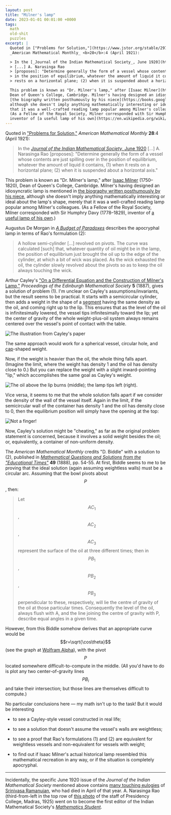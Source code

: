 ```yaml
---
layout: post
title: "Milner's lamp"
date: 2023-01-01 00:01:00 +0000
tags:
  math
  old-shit
  puzzles
excerpt: |
  Quoted in ["Problems for Solution,"](https://www.jstor.org/stable/2972299?seq=2)
  _American Mathematical Monthly_ <b>28</b>:4 (April 1921):

  > In the [_Journal of the Indian Mathematical Society_, June 1920](https://babel.hathitrust.org/cgi/pt?id=iau.31858027819071&view=1up&seq=393)
  > [...] A. Narasinga Rao
  > [proposes]: "Determine generally the form of a vessel whose contents are just spilling over
  > in the position of equilibrium, whatever the amount of liquid it contains, (1) when it
  > rests on a horizontal plane; (2) when it is suspended about a horizontal axis."

  This problem is known as "Dr. Milner's lamp," after [Isaac Milner](https://en.wikipedia.org/wiki/Isaac_Milner) (1750–1820),
  Dean of Queen's College, Cambridge. Milner's having designed an idiosyncratic lamp is mentioned in
  [the biography written posthumously by his niece](https://books.google.com/books?id=5gFjAAAAcAAJ&pg=PA365),
  although she doesn't imply anything mathematically interesting or ideal about the lamp's shape, merely
  that it was a well-crafted reading lamp popular among Milner's colleagues.
  (As a Fellow of the Royal Society, Milner corresponded with Sir Humphry Davy (1778–1829),
  inventor of [a useful lamp of his own](https://en.wikipedia.org/wiki/Davy_lamp).)
---
```


Quoted in ["Problems for Solution,"](https://www.jstor.org/stable/2972299?seq=2)
_American Mathematical Monthly_ <b>28</b>:4 (April 1921):

> In the [_Journal of the Indian Mathematical Society_, June 1920](https://babel.hathitrust.org/cgi/pt?id=iau.31858027819071&view=1up&seq=393)
> [...] A. Narasinga Rao
> [proposes]: "Determine generally the form of a vessel whose contents are just spilling over
> in the position of equilibrium, whatever the amount of liquid it contains, (1) when it
> rests on a horizontal plane; (2) when it is suspended about a horizontal axis."

This problem is known as "Dr. Milner's lamp," after [Isaac Milner](https://en.wikipedia.org/wiki/Isaac_Milner) (1750–1820),
Dean of Queen's College, Cambridge. Milner's having designed an idiosyncratic lamp is mentioned in
[the biography written posthumously by his niece](https://books.google.com/books?id=5gFjAAAAcAAJ&pg=PA365),
although she doesn't imply anything mathematically interesting or ideal about the lamp's shape, merely
that it was a well-crafted reading lamp popular among Milner's colleagues.
(As a Fellow of the Royal Society, Milner corresponded with Sir Humphry Davy (1778–1829),
inventor of [a useful lamp of his own](https://en.wikipedia.org/wiki/Davy_lamp).)

Augustus De Morgan in [_A Budget of Paradoxes_](https://books.google.com/books?id=kfPuAAAAMAAJ&pg=PA252)
describes the apocryphal lamp in terms of Rao's formulation (2):

> A hollow semi-cylinder [...] revolved on pivots. The curve was calculated [such] that,
> whatever quantity of oil might be in the lamp, the position of equilibrium just brought
> the oil up to the edge of the cylinder, at which a bit of wick was placed. As the wick exhausted
> the oil, the cylinder slowly revolved about the pivots so as to keep the oil always touching
> the wick.

Arthur Cayley's ["On a Differential Equation and the Construction of Milner's Lamp,"](https://rcin.org.pl/impan/Content/143709/WA35_176624_12807-13_Art889.pdf)
_Proceedings of the Edinburgh Mathematical Society_ <b>5</b> (1887), gives a solution of problem (1).
I'm unclear on Cayley's assumptions/invariants, but the result seems to be practical. It starts with
a semicircular cylinder, then adds a weight in the shape of a [segment](https://mathworld.wolfram.com/CircularSegment.html)
having the same density as the oil, and coming right up to the lip. This ensures that as the level of
the oil is infinitesimally lowered, the vessel tips infinitesimally toward the lip; yet the center
of gravity of the whole weight-plus-oil system always remains centered over the vessel's point of contact
with the table.

![The illustration from Cayley's paper](/blog/images/2023-01-01-cayleys-solution.png)

The same approach would work for a spherical vessel, circular hole, and [cap](https://mathworld.wolfram.com/SphericalCap.html)-shaped
weight.

Now, if the weight is heavier than the oil, the whole thing falls apart. (Imagine the limit, where
the weight has density 1 and the oil has density close to 0.) But you can replace the
weight with a slight inward-pointing "lip," which accomplishes the same goal as Cayley's weight.

![The oil above the lip burns (middle); the lamp tips left (right).](/blog/images/2023-01-01-lip-lamp.svg)

Vice versa, it seems to me that the whole solution falls apart if we consider the density of the wall of
the vessel itself. Again in the limit, if the semicircular wall of the container has density 1 and the oil
has density close to 0, then the equilibrium position will simply have the opening at the top:

![Not a finger!](/blog/images/2023-01-01-busted-lip-lamp.svg)

Now, Cayley's solution might be "cheating," as far as the original problem statement is concerned,
because it involves a solid weight besides the oil; or, equivalently, a container of non-uniform density.

The _American Mathematical Monthly_ credits "D. Biddle" with a solution to (2), published in
[_Mathematical Questions and Solutions from the "Educational Times"_](https://books.google.com/books?id=088GAAAAYAAJ&pg=PA54)
<b>49</b> (1888), pp. 54-55. At first, Biddle seems to me to be proving that the ideal solution (again assuming weightless walls)
must be a circular arc. Assuming that the bowl pivots about $$P$$, then:

> Let $$AC_1$$, $$AC_2$$, $$AC_3$$ represent the surface of the oil at three different times;
> then in $$PB_1$$, $$PB_2$$, $$PB_3$$ perpendicular to these, respectively, will lie the centre of gravity
> of the oil at those particular times. Consequently the level of the oil, always flush with A,
> and the line joining the centre of gravity with P, describe equal angles in a given time.

However, from this Biddle somehow derives that an appropriate curve would be $$r=\sqrt{\cos\theta}$$
(see the graph at [Wolfram Alpha](https://www.wolframalpha.com/input?i=r=sqrt(cos(theta-pi/8))+for+7pi/8+to+19pi/8)),
with the pivot $$P$$ located somewhere difficult-to-compute in the middle. (All you'd have to do is plot
any two center-of-gravity lines $$PB_i$$ and take their intersection; but those lines are themselves
difficult to compute.)

No particular conclusions here — my math isn't up to the task! But it would be interesting

- to see a Cayley-style vessel constructed in real life;

- to see a solution that doesn't assume the vessel's walls are weightless;

- to see a proof that Rao's formulations (1) and (2) are equivalent for weightless vessels and
    non-equivalent for vessels with weight;

- to find out if Isaac Milner's actual historical lamp resembled this mathematical recreation
    in any way, or if the situation is completely apocryphal.

----

Incidentally, the specific June 1920 issue of the _Journal of the Indian Mathematical Society_ mentioned
above contains [many touching eulogies](https://babel.hathitrust.org/cgi/pt?id=iau.31858027819071&view=1up&seq=355)
of [Srinivasa Ramanujan](https://en.wikipedia.org/wiki/Srinivasa_Ramanujan), who had died in April of that year.
A. Narasinga Rao (third-from-left in the top row of
[this photo](https://archive.org/details/dli.csl.6252/page/n111/mode/1up) of the
staff of Presidency College, Madras, 1925) went on to become the first editor of the Indian Mathematical Society's
[_Mathematics Student_](https://www.indianmathsociety.org.in/ms.htm).

